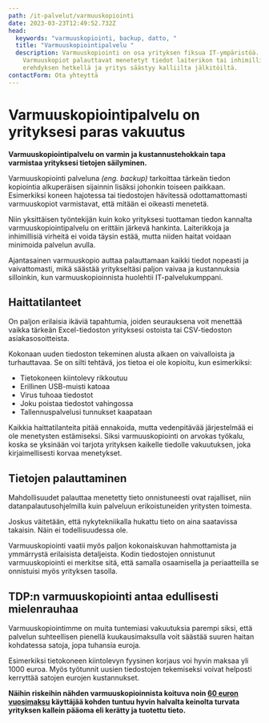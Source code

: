 ```yaml
---
path: /it-palvelut/varmuuskopiointi
date: 2023-03-23T12:49:52.732Z
head:
  keywords: "varmuuskopiointi, backup, datto, "
  title: "Varmuuskopiointipalvelu "
  description: Varmuuskopiointi on osa yrityksen fiksua IT-ympäristöä.
    Varmuuskopiot palauttavat menetetyt tiedot laiterikon tai inhimillisen
    erehdyksen hetkellä ja yritys säästyy kalliilta jälkitöiltä.
contactForm: Ota yhteyttä
---
```

# Varmuuskopiointipalvelu on yrityksesi paras vakuutus

**Varmuuskopiointipalvelu on varmin ja kustannustehokkain tapa varmistaa yrityksesi tietojen säilyminen.**

Varmuuskopiointi palveluna *(eng. backup)* tarkoittaa tärkeän tiedon kopiointia alkuperäisen sijainnin lisäksi johonkin toiseen paikkaan. Esimerkiksi koneen hajotessa tai tiedostojen hävitessä odottamattomasti varmuuskopiot varmistavat, että mitään ei oikeasti menetetä. 

Niin yksittäisen työntekijän kuin koko yrityksesi tuottaman tiedon kannalta varmuuskopiointipalvelu on erittäin järkevä hankinta. Laiterikkoja ja inhimillisiä virheitä ei voida täysin estää, mutta niiden haitat voidaan minimoida palvelun avulla.

Ajantasainen varmuuskopio auttaa palauttamaan kaikki tiedot nopeasti ja vaivattomasti, mikä säästää yritykseltäsi paljon vaivaa ja kustannuksia silloinkin, kun varmuuskopioinnista huolehtii IT-palvelukumppani.

## Haittatilanteet 

On paljon erilaisia ikäviä tapahtumia, joiden seurauksena voit menettää vaikka tärkeän Excel-tiedoston yrityksesi ostoista tai CSV-tiedoston asiakasosoitteista. 

Kokonaan uuden tiedoston tekeminen alusta alkaen on vaivalloista ja turhauttavaa. Se on silti tehtävä, jos tietoa ei ole kopioitu, kun esimerkiksi:

* Tietokoneen kiintolevy rikkoutuu
* Erillinen USB-muisti katoaa
* Virus tuhoaa tiedostot
* Joku poistaa tiedostot vahingossa
* Tallennuspalvelusi tunnukset kaapataan

Kaikkia haittatilanteita pitää ennakoida, mutta vedenpitävää järjestelmää ei ole menetysten estämiseksi. Siksi varmuuskopiointi on arvokas työkalu, koska se yksinään voi tarjota yrityksen kaikelle tiedolle vakuutuksen, joka kirjaimellisesti korvaa menetykset.

## Tietojen palauttaminen

Mahdollisuudet palauttaa menetetty tieto onnistuneesti ovat rajalliset, niin datanpalautusohjelmilla kuin palveluun erikoistuneiden yritysten toimesta.

Joskus väitetään, että nykytekniikalla hukattu tieto on aina saatavissa takaisin. Näin ei todellisuudessa ole.

Varmuuskopiointi vaatii myös paljon kokonaiskuvan hahmottamista ja ymmärrystä erilaisista detaljeista. Kodin tiedostojen onnistunut varmuuskopiointi ei merkitse sitä, että samalla osaamisella ja periaatteilla se onnistuisi myös yrityksen tasolla. 

## TDP:n varmuuskopiointi antaa edullisesti mielenrauhaa

Varmuuskopiointimme on muita tuntemiasi vakuutuksia parempi siksi, että palvelun suhteellisen pienellä kuukausimaksulla voit säästää suuren haitan kohdatessa satoja, jopa tuhansia euroja. 

Esimerkiksi tietokoneen kiintolevyn fyysinen korjaus voi hyvin maksaa yli 1000 euroa. Myös työtunnit uusien tiedostojen tekemiseksi voivat helposti kerryttää satojen eurojen kustannukset.  

**Näihin riskeihin nähden varmuuskopioinnista koituva noin [60 euron vuosimaksu](https://www.tdp.fi/yritys/hinnasto) käyttäjää kohden tuntuu hyvin halvalta keinolta turvata yrityksen kallein pääoma eli kerätty ja tuotettu tieto.**